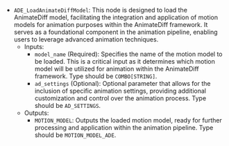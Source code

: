 - `ADE_LoadAnimateDiffModel`: This node is designed to load the AnimateDiff model, facilitating the integration and application of motion models for animation purposes within the AnimateDiff framework. It serves as a foundational component in the animation pipeline, enabling users to leverage advanced animation techniques.
    - Inputs:
        - `model_name` (Required): Specifies the name of the motion model to be loaded. This is a critical input as it determines which motion model will be utilized for animation within the AnimateDiff framework. Type should be `COMBO[STRING]`.
        - `ad_settings` (Optional): Optional parameter that allows for the inclusion of specific animation settings, providing additional customization and control over the animation process. Type should be `AD_SETTINGS`.
    - Outputs:
        - `MOTION_MODEL`: Outputs the loaded motion model, ready for further processing and application within the animation pipeline. Type should be `MOTION_MODEL_ADE`.
